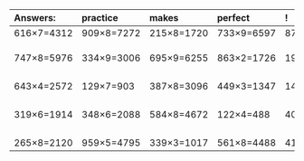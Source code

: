 | Answers: | practice | makes | perfect | ! |
| :--- | :--- | :--- | :--- | :--- |
| 616×7=4312 | 909×8=7272 | 215×8=1720 | 733×9=6597 | 875×7=6125 | 
|   |   |   |   |   | 
|   |   |   |   |   | 
|   |   |   |   |   | 
| 747×8=5976 | 334×9=3006 | 695×9=6255 | 863×2=1726 | 195×8=1560 | 
|   |   |   |   |   | 
|   |   |   |   |   | 
|   |   |   |   |   | 
|   |   |   |   |   | 
| 643×4=2572 | 129×7=903 | 387×8=3096 | 449×3=1347 | 146×3=438 | 
|   |   |   |   |   | 
|   |   |   |   |   | 
|   |   |   |   |   | 
|   |   |   |   |   | 
| 319×6=1914 | 348×6=2088 | 584×8=4672 | 122×4=488 | 400×2=800 | 
|   |   |   |   |   | 
|   |   |   |   |   | 
|   |   |   |   |   | 
|   |   |   |   |   | 
| 265×8=2120 | 959×5=4795 | 339×3=1017 | 561×8=4488 | 410×5=2050 | 
